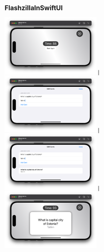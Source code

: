 ## FlashzillaInSwiftUI


<img src="https://github.com/ram4ik/FlashzillaInSwiftUI/blob/main/FlashzillaInSwiftUI/Assets.xcassets/1.imageset/1.png" width="300"> |
<img src="https://github.com/ram4ik/FlashzillaInSwiftUI/blob/main/FlashzillaInSwiftUI/Assets.xcassets/2.imageset/2.png" width="300"> |
<img src="https://github.com/ram4ik/FlashzillaInSwiftUI/blob/main/FlashzillaInSwiftUI/Assets.xcassets/3.imageset/3.png" width="300"> |
<img src="https://github.com/ram4ik/FlashzillaInSwiftUI/blob/main/FlashzillaInSwiftUI/Assets.xcassets/4.imageset/4.png" width="300">

